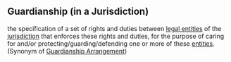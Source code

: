 ## Guardianship (in a Jurisdiction)

the specification of a set of rights and duties between <a href="https://essif-lab.github.io/framework/docs/terms/legal-entity" hovertext="Legal Entity (of a Jurisdiction): an Entity that is known by, recognized to exist, and registered in that Jurisdiction.">legal entities</a> of the <a href="https://essif-lab.github.io/framework/docs/terms/jurisdiction" hovertext="Jurisdiction: the composition of a Legal System (legislation, enforcement thereof, and conflict resolution), a Party that governs that Legal System, a scope within which that Legal System is operational, and one or more Objectives for the purpose of which the Legal System is operated.">jurisdiction</a> that enforces these rights and duties, for the purpose of caring for and/or protecting/guarding/defending one or more of these <a href="https://essif-lab.github.io/framework/docs/terms/legal-entity" hovertext="Legal Entity (of a Jurisdiction): an Entity that is known by, recognized to exist, and registered in that Jurisdiction.">entities</a>. (Synonym of <a href="https://essif-lab.github.io/framework/docs/terms/guardianship-arrangement" hovertext="Guardianship Arrangement (in a Jurisdiction): a set of rights and duties between Legal Entities of the Jurisdiction that have been established and are enforced within that Jurisdiction for the purpose of caring for and/or protecting/guarding/defending one or more of these Entities.">Guardianship Arrangement</a>)

